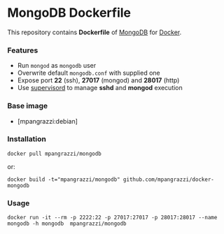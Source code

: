 MongoDB Dockerfile
==================

This repository contains **Dockerfile** of [MongoDB](http://www.mongodb.org) for [Docker](https://www.docker.com).

### Features

- Run `mongod` as `mongodb` user
- Overwrite default `mongodb.conf` with supplied one
- Expose port **22** (ssh), **27017** (mongod) and **28017** (http)
- Use [supervisord](http://supervisord.org) to manage **sshd** and **mongod** execution

### Base image

- [mpangrazzi:debian]

### Installation

`docker pull mpangrazzi/mongodb`

or:

`docker build -t="mpangrazzi/mongodb" github.com/mpangrazzi/docker-mongodb`

### Usage

`docker run -it --rm -p 2222:22 -p 27017:27017 -p 28017:28017 --name mongodb -h mongodb  mpangrazzi/mongodb`


